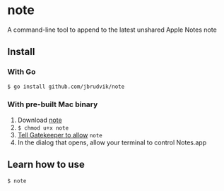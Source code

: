 # note

A command-line tool to append to the latest unshared Apple Notes note

## Install

### With Go

```sh
$ go install github.com/jbrudvik/note
```

### With pre-built Mac binary

1. Download [note](https://github.com/jbrudvik/note/releases/latest/download/note)
2. `$ chmod u+x note`
3. [Tell Gatekeeper to allow](https://support.apple.com/en-us/HT202491) `note`
4. In the dialog that opens, allow your terminal to control Notes.app

## Learn how to use

```sh
$ note
```
